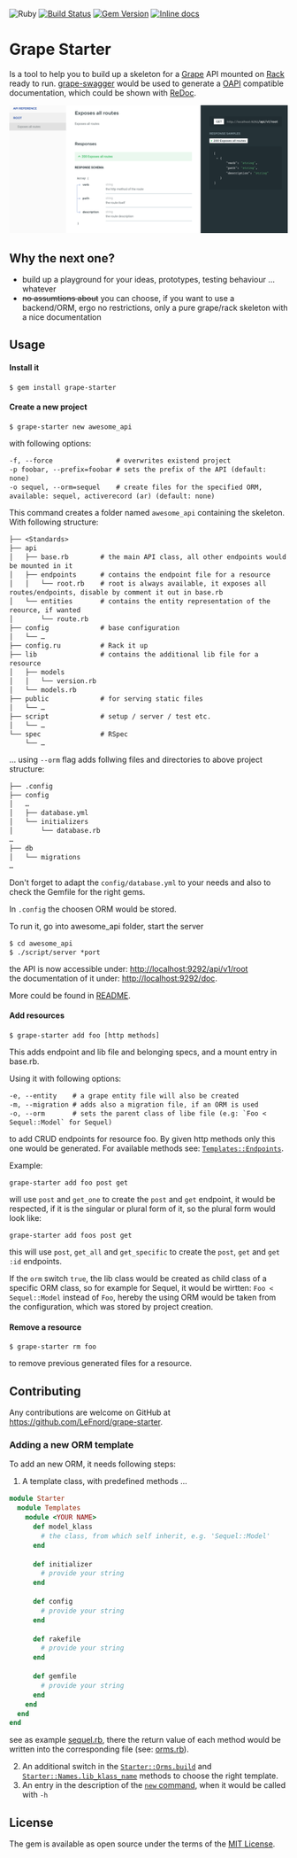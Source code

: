 ![Ruby](https://github.com/LeFnord/grape-starter/workflows/Ruby/badge.svg)
[![Build Status](https://travis-ci.org/LeFnord/grape-starter.svg?branch=master)](https://travis-ci.org/LeFnord/grape-starter)
[![Gem Version](https://badge.fury.io/rb/grape-starter.svg)](https://badge.fury.io/rb/grape-starter)
[![Inline docs](http://inch-ci.org/github/LeFnord/grape-starter.svg?branch=master)](http://inch-ci.org/github/LeFnord/grape-starter)


# Grape Starter

Is a tool to help you to build up a skeleton for a [Grape](http://github.com/ruby-grape/grape) API mounted on [Rack](https://github.com/rack/rack) ready to run.
[grape-swagger](http://github.com/ruby-grape/grape-swagger) would be used to generate a  [OAPI](https://github.com/OAI/OpenAPI-Specification/blob/master/versions/2.0.md) compatible documentation, which could be shown with [ReDoc](https://github.com/Rebilly/ReDoc).

![ReDoc demo](doc/re-doc.png)

## Why the next one?

- build up a playground for your ideas, prototypes, testing behaviour … whatever
- ~~no assumtions about~~ you can choose, if you want to use a backend/ORM, ergo no restrictions, only a pure grape/rack skeleton with a nice documentation

## Usage

#### Install it
```
$ gem install grape-starter
```


#### Create a new project
```
$ grape-starter new awesome_api
```
with following options:
```
-f, --force                # overwrites existend project
-p foobar, --prefix=foobar # sets the prefix of the API (default: none)
-o sequel, --orm=sequel    # create files for the specified ORM, available: sequel, activerecord (ar) (default: none)
```

This command creates a folder named `awesome_api` containing the skeleton. With following structure:

```
├── <Standards>
├── api
│   ├── base.rb        # the main API class, all other endpoints would be mounted in it
│   ├── endpoints      # contains the endpoint file for a resource
│   │   └── root.rb    # root is always available, it exposes all routes/endpoints, disable by comment it out in base.rb
│   └── entities       # contains the entity representation of the reource, if wanted
│       └── route.rb
├── config             # base configuration
│   └── …
├── config.ru          # Rack it up
├── lib                # contains the additional lib file for a resource
│   ├── models
│   │   └── version.rb
│   └── models.rb
├── public             # for serving static files
│   └── …
├── script             # setup / server / test etc.
│   └── …
└── spec               # RSpec
    └── …
```

… using `--orm` flag adds follwing files and directories to above project structure:
```
├── .config
├── config
│   …
│   ├── database.yml
│   └── initializers
│       └── database.rb
…
├── db
│   └── migrations
…
```

Don't forget to adapt the `config/database.yml` to your needs
and also to check the Gemfile for the right gems.

In `.config` the choosen ORM would be stored.

To run it, go into awesome_api folder, start the server
```
$ cd awesome_api
$ ./script/server *port
```
the API is now accessible under: [http://localhost:9292/api/v1/root](http://localhost:9292/api/v1/root)  
the documentation of it under: [http://localhost:9292/doc](http://localhost:9292/doc).

More could be found in [README](template/README.md).


#### Add resources
```
$ grape-starter add foo [http methods]
```
This adds endpoint and lib file and belonging specs, and a mount entry in base.rb.

Using it with following options:
```
-e, --entity    # a grape entity file will also be created
-m, --migration # adds also a migration file, if an ORM is used
-o, --orm       # sets the parent class of libe file (e.g: `Foo < Sequel::Model` for Sequel)
```
to add CRUD endpoints for resource foo. By given http methods only this one would be generated.
For available methods see: [`Templates::Endpoints`](https://github.com/LeFnord/grape-starter/blob/d7bb6c4946dc27fcafa5a75435b45bfe2b7277f0/lib/starter/builder/templates/endpoints.rb#L7-L26).

Example:
```
grape-starter add foo post get
```
will use `post` and `get_one` to create the `post` and `get` endpoint, it would be respected, if it is the singular or plural form of it, so the plural form would look like:
```
grape-starter add foos post get
```
this will use `post`, `get_all` and `get_specific` to create the `post`, `get` and `get :id` endpoints.

If the `orm` switch `true`, the lib class would be created as child class of a specific ORM class,
so for example for Sequel, it would be wirtten: `Foo < Sequel::Model` instead of `Foo`, hereby the using ORM would be taken from the configuration, which was stored by project creation.


#### Remove a resource
```
$ grape-starter rm foo
```
to remove previous generated files for a resource.


## Contributing

Any contributions are welcome on GitHub at https://github.com/LeFnord/grape-starter.

### Adding a new ORM template

To add an new ORM, it needs following steps:

1. A template class, with predefined methods …

  ```ruby
  module Starter
    module Templates
      module <YOUR NAME>
        def model_klass
          # the class, from which self inherit, e.g. 'Sequel::Model'
        end

        def initializer
          # provide your string
        end

        def config
          # provide your string
        end

        def rakefile
          # provide your string
        end

        def gemfile
          # provide your string
        end
      end
    end
  end
  ```

  see as example [sequel.rb](lib/starter/builder/templates/sequel.rb), there the return value of each method would be written into the
  corresponding file (see: [orms.rb](lib/starter/builder/orms.rb)).

2. An additional switch in the [`Starter::Orms.build`](https://github.com/LeFnord/grape-starter/blob/ef45133e6d2254efee06ae4f17ede2fc5c06bebb/lib/starter/builder/orms.rb#L7-L18) and [`Starter::Names.lib_klass_name`](https://github.com/LeFnord/grape-starter/blob/ef45133e6d2254efee06ae4f17ede2fc5c06bebb/lib/starter/builder/names.rb#L13-L24) methods to choose the right template.
3. An entry in the description of the [`new` command](https://github.com/LeFnord/grape-starter/blob/fa62c8a2ff72f984144b2336859d3e0b397398bd/bin/grape-starter#L28), when it would be called with `-h`

## License

The gem is available as open source under the terms of the [MIT License](LICENSE).
